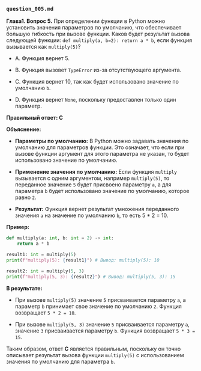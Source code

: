 ### `question_005.md`

**Глава1. Вопрос 5.** При определении функции в Python можно установить значения параметров по умолчанию, что обеспечивает большую гибкость при вызове функции. Каков будет результат вызова следующей функции: `def multiply(a, b=2): return a * b`, если функция вызывается как `multiply(5)`?

- A. Функция вернет 5.

- B. Функция вызовет `TypeError` из-за отсутствующего аргумента.

- C. Функция вернет 10, так как будет использовано значение по умолчанию `b`.

- D. Функция вернет `None`, поскольку предоставлен только один параметр.

**Правильный ответ: C**

**Объяснение:**

*   **Параметры по умолчанию:** В Python можно задавать значения по умолчанию для параметров функции. Это означает, что если при вызове функции аргумент для этого параметра не указан, то будет использовано значение по умолчанию.

*   **Применение значения по умолчанию:** Если функция `multiply` вызывается с одним аргументом, например `multiply(5)`, то переданное значение `5` будет присвоено параметру `a`, а для параметра `b` будет использовано значение по умолчанию, которое равно `2`.
*  **Результат:** Функция вернет результат умножения переданного значения `a` на значение по умолчанию `b`, то есть 5 * 2 = 10.

**Пример:**

```python
def multiply(a: int, b: int = 2) -> int:
    return a * b

result1: int = multiply(5)
print(f"multiply(5): {result1}") # Вывод: multiply(5): 10

result2: int = multiply(5, 3)
print(f"multiply(5, 3): {result2}") # Вывод: multiply(5, 3): 15
```

**В результате:**

*   При вызове `multiply(5)` значение `5` присваивается параметру `a`, а параметр `b` принимает свое значение по умолчанию `2`. Функция возвращает `5 * 2 = 10`.

*   При вызове `multiply(5, 3)` значение `5` присваивается параметру `a`, значение `3` присваивается параметру `b`. Функция возвращает `5 * 3 = 15`.

Таким образом, ответ **C** является правильным, поскольку он точно описывает результат вызова функции `multiply(5)` с использованием значения по умолчанию для параметра `b`.
